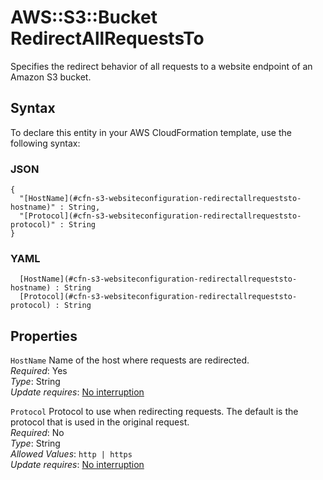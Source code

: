 # AWS::S3::Bucket RedirectAllRequestsTo<a name="aws-properties-s3-websiteconfiguration-redirectallrequeststo"></a>

Specifies the redirect behavior of all requests to a website endpoint of an Amazon S3 bucket\.

## Syntax<a name="aws-properties-s3-websiteconfiguration-redirectallrequeststo-syntax"></a>

To declare this entity in your AWS CloudFormation template, use the following syntax:

### JSON<a name="aws-properties-s3-websiteconfiguration-redirectallrequeststo-syntax.json"></a>

```
{
  "[HostName](#cfn-s3-websiteconfiguration-redirectallrequeststo-hostname)" : String,
  "[Protocol](#cfn-s3-websiteconfiguration-redirectallrequeststo-protocol)" : String
}
```

### YAML<a name="aws-properties-s3-websiteconfiguration-redirectallrequeststo-syntax.yaml"></a>

```
﻿  [HostName](#cfn-s3-websiteconfiguration-redirectallrequeststo-hostname) : String
﻿  [Protocol](#cfn-s3-websiteconfiguration-redirectallrequeststo-protocol) : String
```

## Properties<a name="aws-properties-s3-websiteconfiguration-redirectallrequeststo-properties"></a>

`HostName`  <a name="cfn-s3-websiteconfiguration-redirectallrequeststo-hostname"></a>
Name of the host where requests are redirected\.  
*Required*: Yes  
*Type*: String  
*Update requires*: [No interruption](https://docs.aws.amazon.com/AWSCloudFormation/latest/UserGuide/using-cfn-updating-stacks-update-behaviors.html#update-no-interrupt)

`Protocol`  <a name="cfn-s3-websiteconfiguration-redirectallrequeststo-protocol"></a>
Protocol to use when redirecting requests\. The default is the protocol that is used in the original request\.  
*Required*: No  
*Type*: String  
*Allowed Values*: `http | https`  
*Update requires*: [No interruption](https://docs.aws.amazon.com/AWSCloudFormation/latest/UserGuide/using-cfn-updating-stacks-update-behaviors.html#update-no-interrupt)